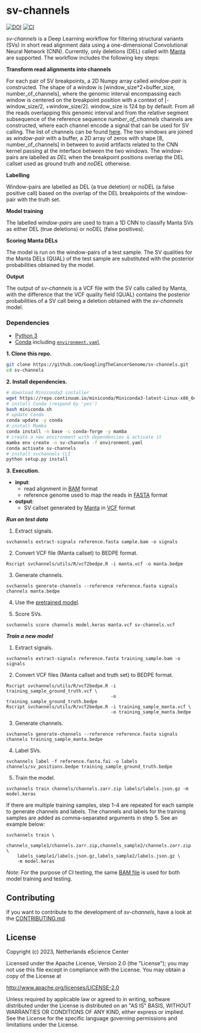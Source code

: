 # sv-channels

[![DOI](https://zenodo.org/badge/DOI/10.5281/zenodo.4584796.svg)](https://doi.org/10.5281/zenodo.4584796)
[![CI](https://github.com/GooglingTheCancerGenome/sv-channels/actions/workflows/ci.yaml/badge.svg)](https://github.com/GooglingTheCancerGenome/sv-channels/actions/workflows/ci.yaml)

*sv-channels* is a Deep Learning workflow for filtering structural variants (SVs)
in short read alignment data using a one-dimensional Convolutional Neural Network (CNN).
Currently, only deletions (DEL) called with [Manta](https://github.com/Illumina/manta) are supported.
The workflow includes the following key steps:

**Transform read alignments into channels**

For each pair of SV breakpoints, a 2D Numpy array called *window-pair* is constructed.
The shape of a window is [window_size*2+buffer_size, number_of_channels], where the
genomic interval encompassing each window is centered on the breakpoint position with
a context of [-window_size/2, +window_size/2]. window_size is 124 bp by default.
From all the reads overlapping this genomic interval and from the relative segment subsequence of the reference sequence
*number_of_channels* channels are constructed, where each channel encode a signal that
can be used for SV calling. The list of channels can be found [here](doc/channels_list.md).
The two windows are joined as *window-pair* with a buffer, a 2D array of zeros with shape
[8, number_of_channels] in between to avoid artifacts related to the CNN kernel passing
at the interface between the two windows. The window-pairs are labelled as *DEL* when
the breakpoint positions overlap the DEL callset used as ground truth and *noDEL* otherwise.

**Labelling**

Window-pairs are labelled as DEL (a true deletion) or noDEL (a false positive call)
based on the overlap of the DEL breakpoints of the window-pair with the truth set.

**Model training**

The labelled *window-pairs* are used to train a 1D CNN to classify Manta SVs as either DEL (true deletions)
or noDEL (false positives).

**Scoring Manta DELs**

The model is run on the window-pairs of a test sample. The SV qualities for the Manta DELs (QUAL) of the test
sample are substituted with the posterior probabilities obtained by the model.

**Output**

The output of _sv-channels_ is a VCF file with the SV calls called by Manta, with the difference that the VCF quality field (QUAL)
contains the posterior probabilities of a SV call being a deletion obtained with the _sv-channels_ model.

### Dependencies
- [Python 3](https://www.python.org/)
- [Conda](https://conda.io/) including [`environment.yaml`](/environment.yaml)

**1. Clone this repo.**

```bash
git clone https://github.com/GooglingTheCancerGenome/sv-channels.git
cd sv-channels
```

**2. Install dependencies.**

```bash
# download Miniconda3 installer
wget https://repo.continuum.io/miniconda/Miniconda3-latest-Linux-x86_64.sh -O miniconda.sh
# install Conda (respond by 'yes')
bash miniconda.sh
# update Conda
conda update -y conda
# install Mamba
conda install -n base -c conda-forge -y mamba
# create a new environment with dependencies & activate it
mamba env create -n sv-channels -f environment.yaml
conda activate sv-channels
# install svchannels CLI
python setup.py install
```

**3. Execution.**

-   **input**:
    - read alignment in [BAM](https://samtools.github.io/hts-specs/SAMv1.pdf) format
    - reference genome used to map the reads in [FASTA](https://www.ncbi.nlm.nih.gov/BLAST/fasta.shtml) format
-   **output**:
    - SV callset generated by [Manta](https://github.com/GooglingTheCancerGenome/sv-callers) in [VCF](https://samtools.github.io/hts-specs/VCFv4.3.pdf) format


***Run on test data***

1. Extract signals.

```
svchannels extract-signals reference.fasta sample.bam -o signals
```

2. Convert VCF file (Manta callset) to BEDPE format.

```
Rscript svchannels/utils/R/vcf2bedpe.R -i manta.vcf -o manta.bedpe
```

3. Generate channels.

```
svchannels generate-channels --reference reference.fasta signals channels manta.bedpe
```

4. Use the [pretrained model](svchannels/trained_model).

5. Score SVs.

```
svchannels score channels model.keras manta.vcf sv-channels.vcf
```

***Train a new model***

1. Extract signals.

```
svchannels extract-signals reference.fasta training_sample.bam -o signals
```

2. Convert VCF files (Manta callset and truth set) to BEDPE format.

```
Rscript svchannels/utils/R/vcf2bedpe.R -i training_sample_ground_truth.vcf \
                                       -o training_sample_ground_truth.bedpe
Rscript svchannels/utils/R/vcf2bedpe.R -i training_sample_manta.vcf \
                                       -o training_sample_manta.bedpe
```

3. Generate channels.

```
svchannels generate-channels --reference reference.fasta signals channels training_sample_manta.bedpe
```

4. Label SVs.

```
svchannels label -f reference.fasta.fai -o labels channels/sv_positions.bedpe training_sample_ground_truth.bedpe
```

5. Train the model.

```
svchannels train channels/channels.zarr.zip labels/labels.json.gz -m model.keras
```

If there are multiple training samples, step 1-4 are repeated for each sample to
generate channels and labels. The channels and labels for the training samples are
added as comma-separated arguments in step 5. See an example below:

```
svchannels train \
    channels_sample1/channels.zarr.zip,channels_sample2/channels.zarr.zip \
    labels_sample1/labels.json.gz,labels_sample2/labels.json.gz \
    -m model.keras
```

_Note_: For the purpose of CI testing, the same [BAM file](data/test.bam) is used
for both model training and testing.

## Contributing

If you want to contribute to the development of _sv-channels_,
have a look at the [CONTRIBUTING.md](CONTRIBUTING.md).

## License

Copyright (c) 2023, Netherlands eScience Center

Licensed under the Apache License, Version 2.0 (the "License");
you may not use this file except in compliance with the License.
You may obtain a copy of the License at

http://www.apache.org/licenses/LICENSE-2.0

Unless required by applicable law or agreed to in writing, software
distributed under the License is distributed on an "AS IS" BASIS,
WITHOUT WARRANTIES OR CONDITIONS OF ANY KIND, either express or implied.
See the License for the specific language governing permissions and
limitations under the License.
